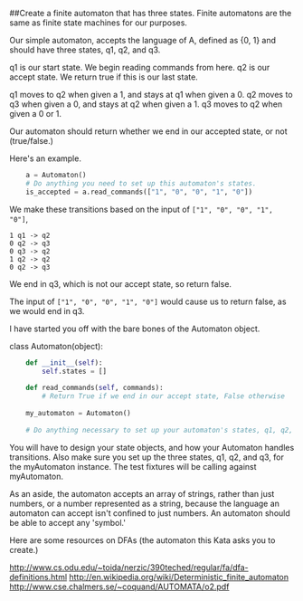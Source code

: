 ##Create a finite automaton that has three states. Finite automatons are the same as finite state machines for our purposes.

Our simple automaton, accepts the language of A, defined as {0, 1} and should have three states,
q1, q2, and q3.

q1 is our start state. We begin reading commands from here.
q2 is our accept state. We return true if this is our last state.

q1 moves to q2 when given a 1, and stays at q1 when given a 0.
q2 moves to q3 when given a 0, and stays at q2 when given a 1.
q3 moves to q2 when given a 0 or 1.

Our automaton should return whether we end in our accepted state, or not (true/false.)

Here's an example.
```python
    a = Automaton()
    # Do anything you need to set up this automaton's states.
    is_accepted = a.read_commands(["1", "0", "0", "1", "0"])
```

We make these transitions based on the input of ```["1", "0", "0", "1", "0"]```,

    1 q1 -> q2
    0 q2 -> q3
    0 q3 -> q2
    1 q2 -> q2
    0 q2 -> q3

We end in q3, which is not our accept state, so return false.

The input of ```["1", "0", "0", "1", "0"]``` would cause us to return false, as we would end in q3.

I have started you off with the bare bones of the Automaton object.

class Automaton(object):

```python
    def __init__(self):
        self.states = []
    
    def read_commands(self, commands):
        # Return True if we end in our accept state, False otherwise
    
    my_automaton = Automaton()
    
    # Do anything necessary to set up your automaton's states, q1, q2, and q3.
```
You will have to design your state objects, and how your Automaton handles transitions. Also make sure you set up the three states, q1, q2, and q3, for the myAutomaton instance. The test fixtures will be calling against myAutomaton.

As an aside, the automaton accepts an array of strings, rather than just numbers, or a number represented as a string, because the language an automaton can accept isn't confined to just numbers. An automaton should be able to accept any 'symbol.'

Here are some resources on DFAs (the automaton this Kata asks you to create.)

http://www.cs.odu.edu/~toida/nerzic/390teched/regular/fa/dfa-definitions.html
http://en.wikipedia.org/wiki/Deterministic_finite_automaton
http://www.cse.chalmers.se/~coquand/AUTOMATA/o2.pdf
